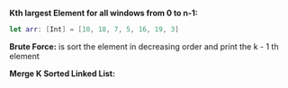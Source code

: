 **Kth largest Element for all windows from 0 to n-1:**
```swift
let arr: [Int] = [10, 18, 7, 5, 16, 19, 3]
```

**Brute Force:** is sort the element in decreasing order and print the k - 1 th element

**Merge K Sorted Linked List:**

